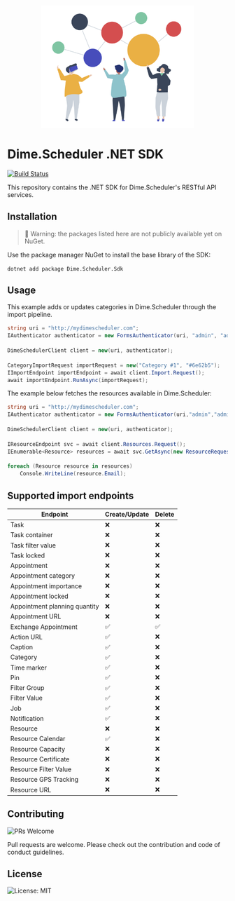 <p align="center"><img src="assets/connect.png?raw=true" width="350" alt="Logo provided by Flaticon"></p>

# Dime.Scheduler .NET SDK

[![Build Status](https://dev.azure.com/dimenicsbe/Utilities/_apis/build/status/dimenics.ds-sdk?branchName=master)](https://dev.azure.com/dimenicsbe/Utilities/_build/latest?definitionId=175&branchName=master)

This repository contains the .NET SDK for Dime.Scheduler's RESTful API services.

## Installation

> 🚧 Warning: the packages listed here are not publicly available yet on NuGet.

Use the package manager NuGet to install the base library of the SDK:

`dotnet add package Dime.Scheduler.Sdk`

## Usage

This example adds or updates categories in Dime.Scheduler through the import pipeline.

```csharp
string uri = "http://mydimescheduler.com";
IAuthenticator authenticator = new FormsAuthenticator(uri, "admin", "admin");

DimeSchedulerClient client = new(uri, authenticator);

CategoryImportRequest importRequest = new("Category #1", "#6e62b5");
IImportEndpoint importEndpoint = await client.Import.Request();
await importEndpoint.RunAsync(importRequest);
```

The example below fetches the resources available in Dime.Scheduler:

```csharp
string uri = "http://mydimescheduler.com";
IAuthenticator authenticator = new FormsAuthenticator(uri,"admin","admin");

DimeSchedulerClient client = new(uri, authenticator);

IResourceEndpoint svc = await client.Resources.Request();
IEnumerable<Resource> resources = await svc.GetAsync(new ResourceRequest());

foreach (Resource resource in resources)
    Console.WriteLine(resource.Email);
```

## Supported import endpoints

| Endpoint                      | Create/Update | Delete |
| ----------------------------- | ------------- | ------ |
| Task                          | ❌            | ❌     |
| Task container                | ❌            | ❌     |
| Task filter value             | ❌            | ❌     |
| Task locked                   | ❌            | ❌     |
| Appointment                   | ❌            | ❌     |
| Appointment category          | ❌            | ❌     |
| Appointment importance        | ❌            | ❌     |
| Appointment locked            | ❌            | ❌     |
| Appointment planning quantity | ❌            | ❌     |
| Appointment URL               | ❌            | ❌     |
| Exchange Appointment          | ✅            | ✅     |
| Action URL                    | ✅            | ❌     |
| Caption                       | ✅            | ❌     |
| Category                      | ✅            | ❌     |
| Time marker                   | ✅            | ❌     |
| Pin                           | ✅            | ❌     |
| Filter Group                  | ✅            | ❌     |
| Filter Value                  | ✅            | ❌     |
| Job                           | ✅            | ❌     |
| Notification                  | ✅            | ❌     |
| Resource                      | ❌            | ❌     |
| Resource Calendar             | ✅            | ❌     |
| Resource Capacity             | ❌            | ❌     |
| Resource Certificate          | ❌            | ❌     |
| Resource Filter Value         | ❌            | ❌     |
| Resource GPS Tracking         | ❌            | ❌     |
| Resource URL                  | ❌            | ❌     |

## Contributing

![PRs Welcome](https://img.shields.io/badge/PRs-welcome-brightgreen.svg?style=flat-square)

Pull requests are welcome. Please check out the contribution and code of conduct guidelines.

## License

![License: MIT](https://img.shields.io/badge/License-MIT-blue.svg)
